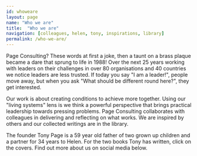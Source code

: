 ```yaml
---
id: whoweare
layout: page
name: "Who we are"
title:  "Who we are"
navigation: [colleagues, helen, tony, inspirations, library]
permalink: /who-we-are/
---
```


Page Consulting? These words at first a joke, then a taunt on a brass plaque became a dare that sprung to life in 1988! Over the next 25 years working with leaders on their challenges in over 80 organisations and 40 countries we notice leaders are less trusted. If today you say "I am a leader!", people move away, but when you ask "What should be different round here?", they get interested. 

Our work is about creating conditions to achieve more together. Using our "living systems" lens is we think a powerful perspective that brings practical leadership towards pressing problems. Page Consulting collaborates with colleagues in delivering and reflecting on what works. We are inspired by others and our collected writings are in the library. 

The founder Tony Page is a 59 year old father of two grown up children and a partner for 34 years to Helen. For the two books Tony has written, click on the covers. Find out more about us on social media below.
